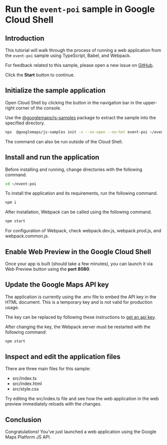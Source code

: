 # Run the `event-poi` sample in Google Cloud Shell

<walkthrough-tutorial-duration duration="10"/>

## Introduction

This tutorial will walk through the process of running a web application from
the `event-poi` sample using TypeScript, Babel, and Webpack.

For feedback related to this sample, please open a new issue on
[GitHub](https://github.com/googlemaps/js-samples/issues).

Click the **Start** button to continue.

## Initialize the sample application

Open Cloud Shell by clicking the
<walkthrough-cloud-shell-icon></walkthrough-cloud-shell-icon> button in the
navigation bar in the upper-right corner of the console.

Use the [@googlemaps/js-samples](https://www.npmjs.com/package/@googlemaps/js-samples) package to
extract the sample into the specified directory.

```bash
npx  @googlemaps/js-samples init -v --no-open --no-hot event-poi ~/event-poi
```

The command can also be run outside of the Cloud Shell.

## Install and run the application

Before installing and running, change directories with the following command.

```bash
cd ~/event-poi
```

To install the application and its requirements, run the following command.

```bash
npm i
```

After installation, Webpack can be called using the following command.

```bash
npm start
```

For configuration of Webpack, check
<walkthrough-editor-open-file filePath="event-poi/webpack.dev.js">webpack.dev.js</walkthrough-editor-open-file>,
<walkthrough-editor-open-file filePath="event-poi/webpack.prod.js">webpack.prod.js</walkthrough-editor-open-file>,
and
<walkthrough-editor-open-file filePath="event-poi/webpack.common.js">webpack.common.js</walkthrough-editor-open-file>.

## Enable Web Preview in the Google Cloud Shell

Once your app is built (should take a few minutes), you can launch it via
<walkthrough-spotlight-pointer target="cloudshell" spotlightId="devshell-web-preview-button">Web
Preview button</walkthrough-spotlight-pointer> using the **port 8080**.

## Update the Google Maps API key

The application is currently using the
<walkthrough-editor-open-file filePath="event-poi/.env">.env</walkthrough-editor-open-file>
file to embed the API key in the HTML document. This is a temporary key and is
not valid for production usage.

The key can be replaced by following these instructions to
[get an api key](https://developers.google.com/maps/documentation/javascript/get-api-key).

After changing the key, the Webpack server must be restarted with the following
command:

```bash
npm start
```

## Inspect and edit the application files

There are three main files for this sample:

*   <walkthrough-editor-open-file filePath="event-poi/src/index.ts">src/index.ts</walkthrough-editor-open-file>
*   <walkthrough-editor-open-file filePath="event-poi/src/index.html">src/index.html</walkthrough-editor-open-file>
*   <walkthrough-editor-open-file filePath="event-poi/src/style.css">src/style.css</walkthrough-editor-open-file>

Try editing the <walkthrough-editor-open-file filePath="event-poi/src/index.ts">src/index.ts</walkthrough-editor-open-file> file and see how the web application in the web preview immediately reloads with the changes.

## Conclusion

<walkthrough-conclusion-trophy></walkthrough-conclusion-trophy>

Congratulations! You've just launched a web application using the Google Maps
Platform JS API.
